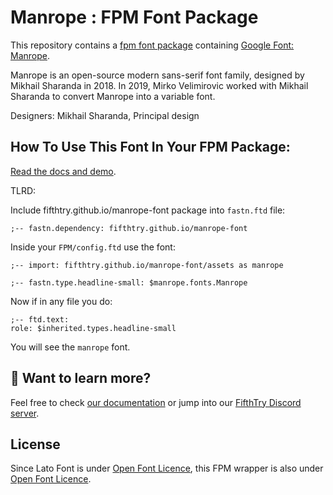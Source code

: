 # Manrope : FPM Font Package

This repository contains a [fpm font package](https://fpm.dev/featured/fonts/) containing [Google Font: 
Manrope](https://fonts.google.com/specimen/maprope/about).


Manrope is an open-source modern sans-serif font family, designed by Mikhail Sharanda in 2018. In 2019, Mirko Velimirovic worked with Mikhail Sharanda to convert Manrope into a variable font.

Designers: Mikhail Sharanda, Principal design

## How To Use This Font In Your FPM Package:

[Read the docs and demo](https://fifthtry.github.io/manrope-font).

TLRD:

Include fifthtry.github.io/manrope-font package into `fastn.ftd` file:

```ftd
;-- fastn.dependency: fifthtry.github.io/manrope-font
```

Inside your `FPM/config.ftd` use the font:

```ftd
;-- import: fifthtry.github.io/manrope-font/assets as manrope

;-- fastn.type.headline-small: $manrope.fonts.Manrope
```

Now if in any file you do:

```ftd
;-- ftd.text:
role: $inherited.types.headline-small
```

You will see the `manrope` font.

## 👀 Want to learn more?

Feel free to check [our documentation](https://fastn.dev/) or jump into our [FifthTry Discord 
server](https://discord.gg/bucrdvptYd).

## License

Since Lato Font is under [Open Font Licence](https://fonts.google.com/specimen/Manrope/about?query=manrope), this FPM wrapper is also
under [Open Font Licence](LICENSE).





